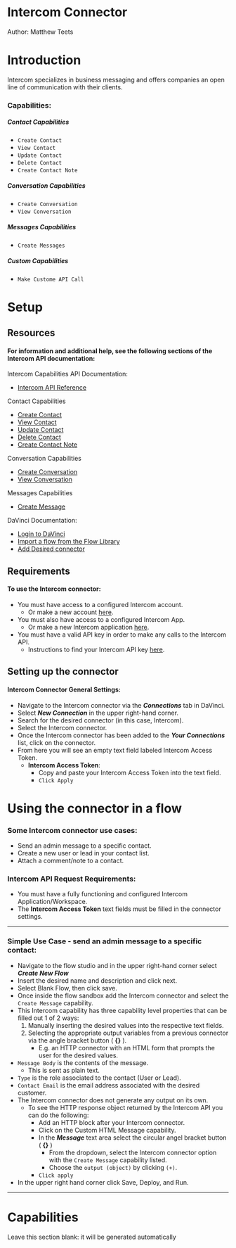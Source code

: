 
# Intercom Connector

Author: Matthew Teets

# Introduction
Intercom specializes in business messaging and offers companies an open line of communication with their clients.

### Capabilities:

##### Contact Capabilities
* `Create Contact`
* `View Contact`
* `Update Contact`
* `Delete Contact`
* `Create Contact Note`

##### Conversation Capabilities
* `Create Conversation`
* `View Conversation` 

##### Messages Capabilities
* `Create Messages`

##### Custom Capabilities
* `Make Custome API Call`

# Setup

## Resources

#### For information and additional help, see the following sections of the Intercom API documentation:
Intercom Capabilities API Documentation:
   * [Intercom API Reference](https://developers.intercom.com/intercom-api-reference/reference/welcome)

Contact Capabilities
  * [Create Contact](https://developers.intercom.com/intercom-api-reference/reference/create-a-contact)
  * [View Contact](https://developers.intercom.com/intercom-api-reference/reference/retrieve-a-contact)
  * [Update Contact](https://developers.intercom.com/intercom-api-reference/reference/update-a-contact)
  * [Delete Contact](https://developers.intercom.com/intercom-api-reference/reference/delete-a-contact)
  * [Create Contact Note](https://developers.intercom.com/intercom-api-reference/reference/create-a-note-for-contact)

Conversation Capabilities
  * [Create Conversation](https://developers.intercom.com/intercom-api-reference/reference/create-a-conversation)
  * [View Conversation](https://developers.intercom.com/intercom-api-reference/reference/retrieve-a-conversation)

Messages Capabilities
  * [Create Message](https://developers.intercom.com/intercom-api-reference/reference/create-a-message)
   
DaVinci Documentation:
  * [Login to DaVinci](https://portal.singularkey.com/dashboard)
  * [Import a flow from the Flow Library](https://docs.pingidentity.com/bundle/davinci/page/kaf1643656046958.html)
  * [Add Desired connector](https://docs.pingidentity.com/bundle/davinci/page/srw1637101394177.html)


## Requirements

#### To use the Intercom connector:
* You must have access to a configured Intercom account.
   * Or make a new account [here](https://app.intercom.com/admins/sign_in).
* You must also have access to a configured Intercom App.
	* Or make a new Intercom application [here](https://developers.intercom.com/building-apps/docs).
* You must have a valid API key in order to make any calls to the Intercom API.
   * Instructions to find your Intercom API key [here](https://developers.intercom.com/building-apps/docs/authentication-types#access-tokens).

## Setting up the connector

#### Intercom Connector General Settings:
* Navigate to the Intercom connector via the _**Connections**_ tab in DaVinci.
* Select _**New Connection**_ in the upper right-hand corner.
* Search for the desired connector (in this case, Intercom).
* Select the Intercom connector.
* Once the Intercom connector has been added to the _**Your Connections**_ list, click on the connector.
* From here you will see an empty text field labeled Intercom Access Token.
   * **Intercom Access Token**:
      * Copy and paste your Intercom Access Token into the text field.
	   * `Click Apply`

# Using the connector in a flow

### Some Intercom connector use cases:
* Send an admin message to a specific contact.
* Create a new user or lead in your contact list.
* Attach a comment/note to a contact.

### Intercom API Request Requirements:
* You must have a fully functioning and configured Intercom Application/Workspace.
* The **Intercom Access Token** text fields must be filled in the connector settings.

---

### Simple Use Case - send an admin message to a specific contact:
* Navigate to the flow studio and in the upper right-hand corner select _**Create New Flow**_
* Insert the desired name and description and click next.
* Select Blank Flow, then click save.
* Once inside the flow sandbox add the Intercom connector and select the `Create Message` capability.
* This Intercom capability has three capability level properties that can be filled out 1 of 2 ways:
   1. Manually inserting the desired values into the respective text fields.
   2. Selecting the appropriate output variables from a previous connector via the angle bracket button ( **{}** ).
      * E.g. an HTTP connector with an HTML form that prompts the user for the desired values.
* `Message Body` is the contents of the message.
  * This is sent as plain text.
* `Type` is the role associated to the contact (User or Lead).
* `Contact Email` is the email address associated with the desired customer.
* The Intercom connector does not generate any output on its own.
   * To see the HTTP response object returned by the Intercom API you can do the following:
      * Add an HTTP block after your Intercom connector. 
      * Click on the Custom HTML Message capability.
      * In the _**Message**_ text area select the circular angel bracket button ( **{}** )
         * From the dropdown, select the Intercom connector option with the `Create Message` capability listed.
         * Choose the `output (object)` by clicking `(+)`.
      * `Click apply`
* In the upper right hand corner click Save, Deploy, and Run.

---

# Capabilities

Leave this section blank: it will be generated automatically
